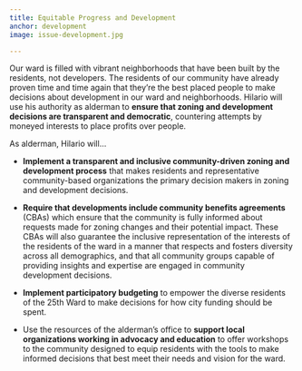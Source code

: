 ```yaml
---
title: Equitable Progress and Development
anchor: development
image: issue-development.jpg

---
```

Our ward is filled with vibrant neighborhoods that have been built by the residents, not developers. The residents of our community have already proven time and time again that they’re the best placed people to make decisions about development in our ward and neighborhoods. Hilario will use his authority as alderman to **ensure that zoning and development decisions are transparent and democratic**, countering attempts by moneyed interests to place profits over people.

As alderman, Hilario will…

* **Implement a transparent and inclusive community-driven zoning and development process** that makes residents and representative community-based organizations the primary decision makers in zoning and development decisions.

* **Require that developments include community benefits agreements** (CBAs) which ensure that the community is fully informed about requests made for zoning changes and their potential impact. These CBAs will also guarantee the inclusive representation of the interests of the residents of the ward in a manner that respects and fosters diversity across all demographics, and that all community groups capable of providing insights and expertise are engaged in community development decisions.

* **Implement participatory budgeting** to empower the diverse residents of the 25th Ward to make decisions for how city funding should be spent.

* Use the resources of the alderman’s office to **support local organizations working in advocacy and education** to offer workshops to the community designed to equip residents with the tools to make informed decisions that best meet their needs and vision for the ward.